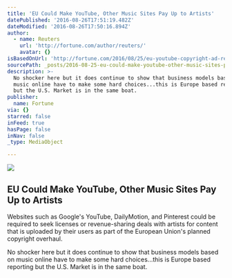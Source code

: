 ```yaml
---
title: 'EU Could Make YouTube, Other Music Sites Pay Up to Artists'
datePublished: '2016-08-26T17:51:19.482Z'
dateModified: '2016-08-26T17:50:16.894Z'
author:
  - name: Reuters
    url: 'http://fortune.com/author/reuters/'
    avatar: {}
isBasedOnUrl: 'http://fortune.com/2016/08/25/eu-youtube-copyright-ad-revenue/'
sourcePath: _posts/2016-08-25-eu-could-make-youtube-other-music-sites-pay-up-to-artists.md
description: >-
  No shocker here but it does continue to show that business models based on
  music online have to make some hard choices...this is Europe based reporting
  but the U.S. Market is in the same boat.
publisher:
  name: Fortune
via: {}
starred: false
inFeed: true
hasPage: false
inNav: false
_type: MediaObject

---
```

<article style=""><img src="https://fortunedotcom.files.wordpress.com/2016/08/157547099.jpg?w=1024" /><h1>EU Could Make YouTube, Other Music Sites Pay Up to Artists</h1><p>Websites such as Google's YouTube, DailyMotion, and Pinterest could be required to seek licenses or revenue-sharing deals with artists for content that is uploaded by their users as part of the European Union's planned copyright overhaul.</p></article>

No shocker here but it does continue to show that business models based on music online have to make some hard choices...this is Europe based reporting but the U.S. Market is in the same boat.